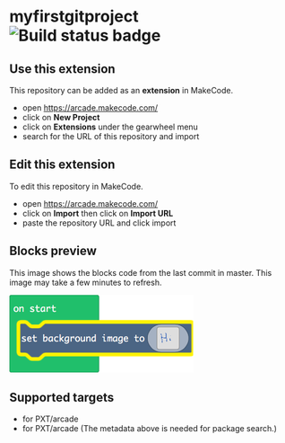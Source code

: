 # myfirstgitproject ![Build status badge](https://github.com/spacebuilder49/myfirstgitproject/workflows/MakeCode/badge.svg)



## Use this extension

This repository can be added as an **extension** in MakeCode.

* open https://arcade.makecode.com/
* click on **New Project**
* click on **Extensions** under the gearwheel menu
* search for the URL of this repository and import

## Edit this extension

To edit this repository in MakeCode.

* open https://arcade.makecode.com/
* click on **Import** then click on **Import URL**
* paste the repository URL and click import

## Blocks preview

This image shows the blocks code from the last commit in master.
This image may take a few minutes to refresh.

![A rendered view of the blocks](https://github.com/spacebuilder49/myfirstgitproject/raw/master/.makecode/blocks.png)

## Supported targets

* for PXT/arcade
* for PXT/arcade
(The metadata above is needed for package search.)

